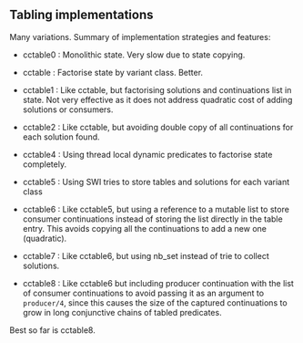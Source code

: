 ## Tabling implementations

Many variations. Summary of implementation strategies and features:

- cctable0
: Monolithic state. Very slow due to state copying.

- cctable
: Factorise state by variant class. Better.

- cctable1
: Like cctable, but factorising solutions and continuations list in state.
Not very effective as it does not address quadratic cost of adding solutions or consumers.

- cctable2
: Like cctable, but avoiding double copy of all continuations for each solution found.

- cctable4
: Using thread local dynamic predicates to factorise state completely.

- cctable5
: Using SWI tries to store tables and solutions for each variant class

- cctable6
: Like cctable5, but using a reference to a mutable list to store consumer
continuations instead of storing the list directly in the table entry. This
avoids copying all the continuations to add a new one (quadratic).

- cctable7
: Like cctable6, but using nb_set instead of trie to collect solutions.

- cctable8
: Like cctable6 but including producer continuation with the list of consumer
continuations to avoid passing it as an argument to `producer/4`, since this
causes the size of the captured continuations to grow in long conjunctive chains
of tabled predicates.

Best so far is cctable8.

